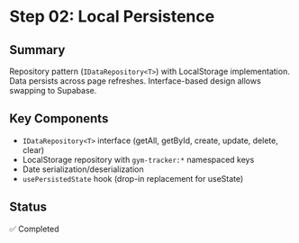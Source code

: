 # Step 02: Local Persistence

## Summary
Repository pattern (`IDataRepository<T>`) with LocalStorage implementation. Data persists across page refreshes. Interface-based design allows swapping to Supabase.

## Key Components
- `IDataRepository<T>` interface (getAll, getById, create, update, delete, clear)
- LocalStorage repository with `gym-tracker:*` namespaced keys
- Date serialization/deserialization
- `usePersistedState` hook (drop-in replacement for useState)

## Status
✅ Completed
